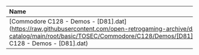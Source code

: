 |Name|Size|
|:---|---:|
|[Commodore C128 - Demos - [D81].dat](https://raw.githubusercontent.com/open-retrogaming-archive/dat-catalog/main/root/basic/TOSEC/Commodore/C128/Demos/[D81]/Commodore C128 - Demos - [D81].dat)|911|
